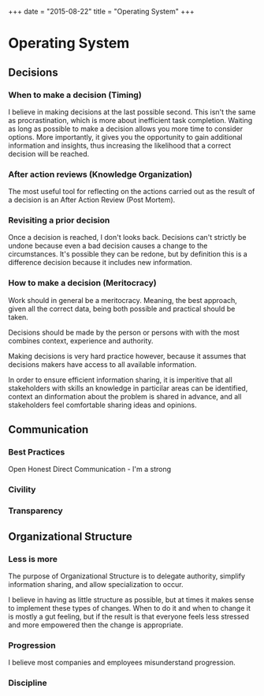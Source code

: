 +++
date = "2015-08-22"
title = "Operating System"
+++

# Operating System

## Decisions

### When to make a decision (Timing)

I believe in making decisions at the last possible second.  This isn't the same as procrastination, which is more about inefficient task completion.  Waiting as long as possible to make a decision allows you more time to consider options. More importantly, it gives you the opportunity to gain additional information and insights, thus increasing the likelihood that a correct decision will be reached.  

### After action reviews (Knowledge Organization)

The most useful tool for reflecting on the actions carried out as the result of a decision is an After Action Review (Post Mortem).

### Revisiting a prior decision

Once a decision is reached, I don't looks back.  Decisions can't strictly be undone because even a bad decision causes a change to the circumstances.  It's possible they can be redone, but by definition this is a difference decision because it includes new information.

### How to make a decision (Meritocracy)

Work should in general be a meritocracy.  Meaning, the best approach, given all the correct data, being both possible and practical should be taken.

Decisions should be made by the person or persons with with the most combines context, experience and authority.

Making decisions is very hard practice however, because it assumes that decisions makers have access to all available information.

In order to ensure efficient information sharing, it is imperitive that all stakeholders with skills an knowledge in particilar areas can be identified, context an dinformation about the problem is shared in advance, and all stakeholders feel comfortable sharing ideas and opinions.

## Communication

### Best Practices

Open Honest Direct Communication - I'm a strong

### Civility

### Transparency

## Organizational Structure

### Less is more

The purpose of Organizational Structure is to delegate authority, simplify information sharing, and allow specialization to occur.  

I believe in having as little structure as possible, but at times it makes sense to implement these types of changes.  When to do it and when to change it is mostly a gut feeling, but if the result is that everyone feels less stressed and more empowered then the change is appropriate.

### Progression

I believe most companies and employees misunderstand progression. 

### Discipline
